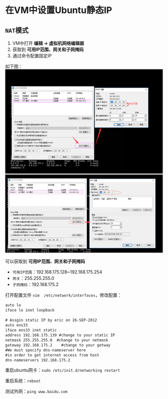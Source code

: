 # 在VM中设置Ubuntu静态IP

## `NAT`模式

1. VM中打开 __编辑 -> 虚拟机网络编辑器__
1. 获取到 __可用IP范围、网关和子网掩码__
1. 通过命令配置固定IP

如下图：
![](https://raw.githubusercontent.com/O-R/Blog/master/Files/Img/natstaticip_1.png)
![](https://raw.githubusercontent.com/O-R/Blog/master/Files/Img/natstaticip_2.png)

可以获取到 __可用IP范围、网关和子网掩码__

- `可用IP范围`：192.168.175.128~192.168.175.254
- `网关`：255.255.255.0
- `子网掩码`：192.168.175.2

打开配置文件 `vim  /etc/network/interfaces`，修改配置：

```
auto lo
iface lo inet loopback

# Assgin static IP by eric on 26-SEP-2012
auto ens33
iface ens33 inet static
address 192.168.175.139 #change to your static IP
netmask 255.255.255.0  #change to your netmask
gateway 192.168.175.2    #change to your getway
#We must specify dns-nameserver here
#in order to get internet access from host
dns-nameservers 192.168.175.2
```

重启ubuntu网卡：`sudo /etc/init.d/networking restart`

重启系统：`reboot`

测试外网：`ping www.baidu.com`

